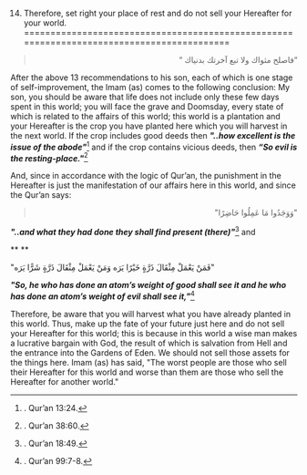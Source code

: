 14) Therefore, set right your place of rest and do not sell your Hereafter for your world.
==========================================================================================

<blockquote dir="rtl">
  <p>
“فاصلح مثواك ولا تبع آخرتك بدنياك “
  </p>
</blockquote>

After the above 13 recommendations to his son, each of which is one
stage of self-improvement, the Imam (as) comes to the following
conclusion: My son, you should be aware that life does not include only
these few days spent in this world; you will face the grave and
Doomsday, every state of which is related to the affairs of this world;
this world is a plantation and your Hereafter is the crop you have
planted here which you will harvest in the next world. If the crop
includes good deeds then ***"..how excellent is the issue of the
abode"***[^1] and if the crop contains vicious deeds, then ***“So evil
is the resting-place."***[^2]

And, since in accordance with the logic of Qur’an, the punishment in the
Hereafter is just the manifestation of our affairs here in this world,
and since the Qur’an says:

<blockquote dir="rtl">
  <p>
"وَوَجَدُوا مَا عَمِلُوا حَاضِرًا"
  </p>
</blockquote>

***"..and what they had done they shall find present (there)"***[^3] and

**
**

"فَمَنْ يَعْمَلْ مِثْقَالَ ذَرَّةٍ خَيْرًا يَرَه وَمَنْ يَعْمَلْ
مِثْقَالَ ذَرَّةٍ شَرًّا يَرَه"

***"So, he who has done an atom’s weight of good shall see it and he who
has done an atom’s weight of evil shall see it,"***[^4]

Therefore, be aware that you will harvest what you have already planted
in this world. Thus, make up the fate of your future just here and do
not sell your Hereafter for this world; this is because in this world a
wise man makes a lucrative bargain with God, the result of which is
salvation from Hell and the entrance into the Gardens of Eden. We should
not sell those assets for the things here. Imam (as) has said, "The
worst people are those who sell their Hereafter for this world and worse
than them are those who sell the Hereafter for another world."

[^1]: . Qur’an 13:24.

[^2]: . Qur’an 38:60.

[^3]: . Qur’an 18:49.

[^4]: . Qur’an 99:7-8.


